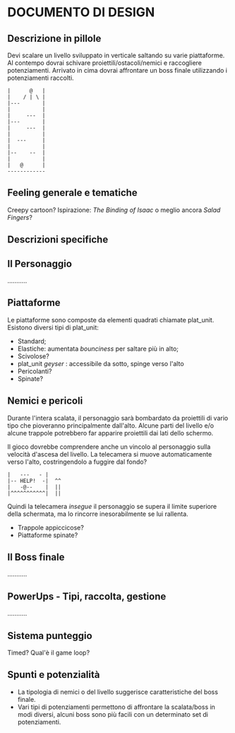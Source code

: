 # DOCUMENTO DI DESIGN

## Descrizione in pillole
Devi scalare un livello sviluppato in verticale saltando su varie piattaforme.
Al contempo dovrai schivare proiettili/ostacoli/nemici e raccogliere potenziamenti.
Arrivato in cima dovrai affrontare un boss finale utilizzando i potenziamenti raccolti.

```
|      @   |
|    / | \ |
|---       |
|          |
|     ---  |
|---       |
|     ---  |
|          |
|  ---     |
|          |
|--    --  |
|          |
|   @      |
------------
```
## Feeling generale e tematiche
Creepy cartoon? Ispirazione: _The Binding of Isaac_ o meglio ancora _Salad Fingers_?

## Descrizioni specifiche

## Il Personaggio
...........

## Piattaforme
Le piattaforme sono composte da elementi quadrati chiamate plat_unit.
Esistono diversi tipi di plat_unit:
- Standard;
- Elastiche: aumentata _bounciness_ per saltare più in alto;
- Scivolose?
- plat_unit _geyser_ : accessibile da sotto, spinge verso l'alto
- Pericolanti?
- Spinate?

## Nemici e pericoli
Durante l'intera scalata, il personaggio sarà bombardato da proiettili di vario tipo che pioveranno principalmente dall'alto. Alcune parti del livello e/o alcune trappole potrebbero far apparire proiettili dai lati dello schermo.

Il gioco dovrebbe comprendere anche un vincolo al personaggio sulla velocità d'ascesa del livello. La telecamera si muove automaticamente verso l'alto, costringendolo a fuggire dal fondo?
```
|   ---   - |  
|-- HELP!  -|  ^^
|   -@--    |  ||
|^^^^^^^^^^^|  ||
```
Quindi la telecamera _insegue_ il personaggio se supera il limite superiore della schermata, ma lo rincorre inesorabilmente se lui rallenta.

- Trappole appiccicose?
- Piattaforme spinate?

## Il Boss finale
...........

## PowerUps - Tipi, raccolta, gestione
...........

## Sistema punteggio
Timed? Qual'è il game loop?


## Spunti e potenzialità
- La tipologia di nemici o del livello suggerisce caratteristiche del boss finale.
- Vari tipi di potenziamenti permettono di affrontare la scalata/boss in modi diversi, alcuni boss sono più facili con un determinato set di potenziamenti.
